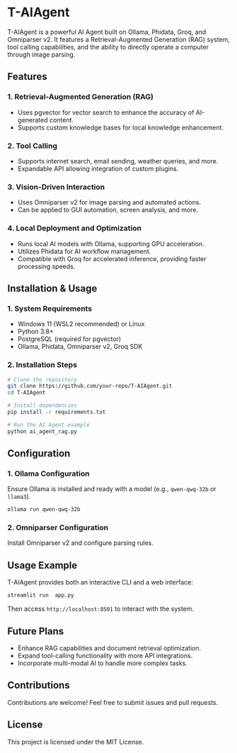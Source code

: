 # T-AIAgent

T-AIAgent is a powerful AI Agent built on Ollama, Phidata, Groq, and Omniparser v2. It features a Retrieval-Augmented Generation (RAG) system, tool calling capabilities, and the ability to directly operate a computer through image parsing.

## Features

### 1. Retrieval-Augmented Generation (RAG)
- Uses pgvector for vector search to enhance the accuracy of AI-generated content.
- Supports custom knowledge bases for local knowledge enhancement.

### 2. Tool Calling
- Supports internet search, email sending, weather queries, and more.
- Expandable API allowing integration of custom plugins.

### 3. Vision-Driven Interaction
- Uses Omniparser v2 for image parsing and automated actions.
- Can be applied to GUI automation, screen analysis, and more.

### 4. Local Deployment and Optimization
- Runs local AI models with Ollama, supporting GPU acceleration.
- Utilizes Phidata for AI workflow management.
- Compatible with Groq for accelerated inference, providing faster processing speeds.

## Installation & Usage

### 1. System Requirements
- Windows 11 (WSL2 recommended) or Linux
- Python 3.8+
- PostgreSQL (required for pgvector)
- Ollama, Phidata, Omniparser v2, Groq SDK

### 2. Installation Steps
```bash
# Clone the repository
git clone https://github.com/your-repo/T-AIAgent.git
cd T-AIAgent

# Install dependencies
pip install -r requirements.txt

# Run the AI Agent example
python ai_agent_rag.py
```

## Configuration

### 1. Ollama Configuration
Ensure Ollama is installed and ready with a model (e.g., `qwen-qwq-32b` or `llama3`).
```bash
ollama run qwen-qwq-32b
```

### 2. Omniparser Configuration
Install Omniparser v2 and configure parsing rules.

## Usage Example
T-AIAgent provides both an interactive CLI and a web interface:
```bash
streamlit run  app.py
```
Then access `http://localhost:8501` to interact with the system.

## Future Plans
- Enhance RAG capabilities and document retrieval optimization.
- Expand tool-calling functionality with more API integrations.
- Incorporate multi-modal AI to handle more complex tasks.

## Contributions
Contributions are welcome! Feel free to submit issues and pull requests.

## License
This project is licensed under the MIT License.


